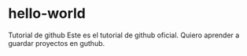 # hello-world
Tutorial de github
Este es el tutorial de github oficial. Quiero aprender a guardar proyectos en guthub.
